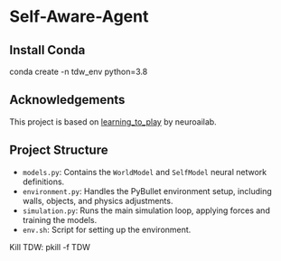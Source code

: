 # Self-Aware-Agent

## Install Conda
conda create -n tdw_env python=3.8


## Acknowledgements
This project is based on [learning_to_play](https://github.com/neuroailab/learning_to_play.git) by neuroailab.

## Project Structure
- `models.py`: Contains the `WorldModel` and `SelfModel` neural network definitions.
- `environment.py`: Handles the PyBullet environment setup, including walls, objects, and physics adjustments.
- `simulation.py`: Runs the main simulation loop, applying forces and training the models.
- `env.sh`: Script for setting up the environment.


Kill TDW: pkill -f TDW
